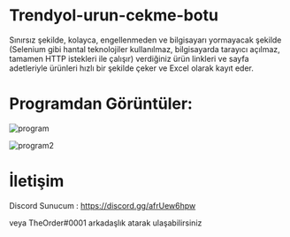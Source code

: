 # Trendyol-urun-cekme-botu

 Sınırsız şekilde, kolayca, engellenmeden ve bilgisayarı yormayacak şekilde (Selenium gibi hantal teknolojiler kullanılmaz, bilgisayarda tarayıcı açılmaz, tamamen HTTP istekleri ile çalışır) verdiğiniz ürün linkleri ve sayfa adetleriyle ürünleri hızlı bir şekilde çeker ve Excel olarak kayıt eder.
 
 # Programdan Görüntüler:
 
![program](https://user-images.githubusercontent.com/75919114/121772326-6a515e00-cb7d-11eb-8a0b-a3df0a01fa2e.PNG)

![program2](https://user-images.githubusercontent.com/75919114/121772338-7ccb9780-cb7d-11eb-81e3-5eda273acfb2.PNG)

# İletişim 

Discord Sunucum : https://discord.gg/afrUew6hpw

veya TheOrder#0001 arkadaşlık atarak ulaşabilirsiniz 
